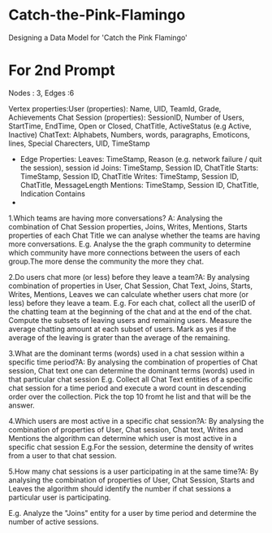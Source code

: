 # Catch-the-Pink-Flamingo
Designing a Data Model for 'Catch the Pink Flamingo'

# For 2nd Prompt 




Nodes : 3, Edges :6

Vertex properties:User (properties): Name, UID, TeamId, Grade, Achievements
Chat Session (properties): SessionID, Number of Users, StartTime, EndTime, Open or Closed, ChatTitle, ActiveStatus (e.g Active, Inactive)
ChatText: Alphabets, Numbers, words, paragraphs, Emoticons, lines, Special Charecters, UID, TimeStamp
- Edge Properties:
Leaves: TimeStamp, Reason (e.g. network failure / quit the session), session id 
Joins: TimeStamp, Session ID, ChatTitle
Starts: TimeStamp, Session ID, ChatTitle
Writes: TimeStamp, Session ID, ChatTitle, MessageLength
Mentions: TimeStamp, Session ID, ChatTitle, Indication
Contains
-
1.Which teams are having more conversations? A: Analysing the combination of Chat Session properties, Joins, Writes, Mentions, Starts properties of each Chat Title we can analyse whether the teams are having more conversations.
E.g. Analyse the the graph community to determine which community have more connections between the users of each group.The more dense the community the more they chat.

2.Do users chat more (or less) before they leave a team?A: By analysing combination of properties in User, Chat Session, Chat Text, Joins, Starts, Writes, Mentions, Leaves we can calculate whether users chat more (or less) before they leave a team.
E.g. For each chat, collect all the userID of the chatting team at the beginning of the chat and at the end of the chat. Compute the subsets of leaving users and remaining users. Measure the average chatting amount at each subset of users. Mark as yes if the average of the leaving is grater than the average of the remaining.

3.What are the dominant terms (words) used in a chat session within a specific time period?A: By analysing the combination of properties of Chat session, Chat text one can determine the dominant terms (words) used in that particular chat session
E.g. Collect all Chat Text entities of a specific chat session  for a time period and execute a word count in descending order over the collection. Pick the top 10 fromt he list and that will be the answer.

4.Which users are most active in a specific chat session?A: By analysing the combination of properties of User, Chat session, Chat text, Writes and Mentions the algorithm can determine which user is most active in a specific chat session
E.g.For the session, determine the density of writes from a user to that chat session. 

5.How many chat sessions is a user participating in at the same time?A: By analysing the combination of properties of User, Chat Session, Starts and Leaves the algorithm should identify the number if chat sessions a particular user is participating.


E.g. Analyze the "Joins" entity for a user by time period and determine the number of active sessions.
